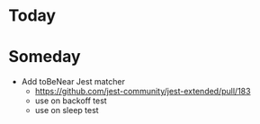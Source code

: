 # Today

# Someday
- Add toBeNear Jest matcher
  - https://github.com/jest-community/jest-extended/pull/183
  - use on backoff test
  - use on sleep test
